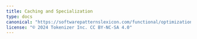 ```yaml
---
title: Caching and Specialization
type: docs
canonical: "https://softwarepatternslexicon.com/functional/optimizations/caching-and-specialization"
license: "© 2024 Tokenizer Inc. CC BY-NC-SA 4.0"
---
```

